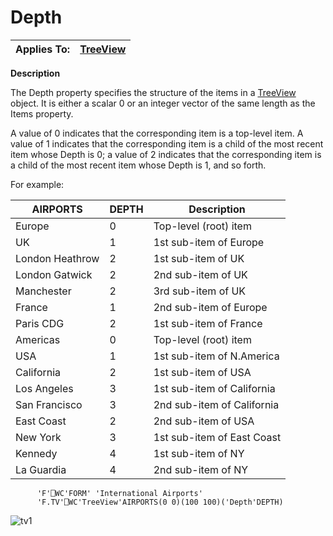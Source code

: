 




<h1 class="heading"><span class="name">Depth</span></h1>

| Applies To: | [TreeView](./treeview.md) |
| --- | ---  |


**Description**


The Depth property specifies the structure of the items in a [TreeView](./treeview.md) object. It is either a scalar 0 or an integer vector of the same length as the Items property.



A value of 0 indicates that the corresponding item is a top-level item. A value of 1 indicates that the corresponding item is a child of the most recent item whose Depth is 0; a value of 2 indicates that the corresponding item is a child of the most recent item whose Depth is 1, and so forth.



For example:


| AIRPORTS | DEPTH | Description |
| --- | --- | ---  |
| Europe | 0 | Top-level (root) item |
| UK | 1 | 1st sub-item of Europe |
| London Heathrow | 2 | 1st sub-item of UK |
| London Gatwick | 2 | 2nd sub-item of UK |
| Manchester | 2 | 3rd sub-item of UK |
| France | 1 | 2nd sub-item of Europe |
| Paris CDG | 2 | 1st sub-item of France |
| Americas | 0 | Top-level (root) item |
| USA | 1 | 1st sub-item of N.America |
| California | 2 | 1st sub-item of USA |
| Los Angeles | 3 | 1st sub-item of California |
| San Francisco | 3 | 2nd sub-item of California |
| East Coast | 2 | 2nd sub-item of USA |
| New York | 3 | 1st sub-item of East Coast |
| Kennedy | 4 | 1st sub-item of NY |
| La Guardia | 4 | 2nd sub-item of NY |


```apl
      'F'⎕WC'FORM' 'International Airports'                   
      'F.TV'⎕WC'TreeView'AIRPORTS(0 0)(100 100)('Depth'DEPTH)
```


![tv1](../img/tv1.gif)



